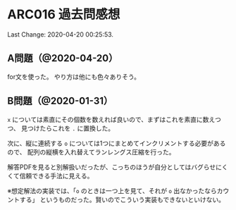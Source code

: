# ARC016 過去問感想

Last Change: 2020-04-20 00:25:53.

## A問題（@2020-04-20）

for文を使った。
やり方は他にも色々ありそう。

## B問題（@2020-01-31）

`x` については素直にその個数を数えれば良いので、まずはこれを素直に数えつつ、
見つけたらこれを `.` に置換した。

次に、縦に連続する `o` については1つにまとめてインクリメントする必要があるので、
配列の縦横を入れ替えてランレングス圧縮を行った。

解答PDFを見ると別解扱いだったが、こっちのほうが自分としてはバグらせにくくて信頼できる手法に見える。

※想定解法の実装では、「`o` のときは一つ上を見て、それが `o` 出なかったならカウントする」
というものだった。賢いのでこういう実装もできないといけない。

